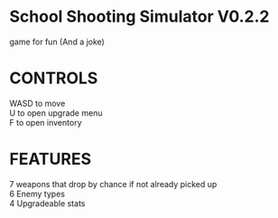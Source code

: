 # School Shooting Simulator V0.2.2
game for fun (And a joke)

# CONTROLS 
WASD to move <br>
U to open upgrade menu <br>
F to open inventory <Br>

# FEATURES
7 weapons that drop by chance if not already picked up <br>
6 Enemy types <br>
4 Upgradeable stats 
